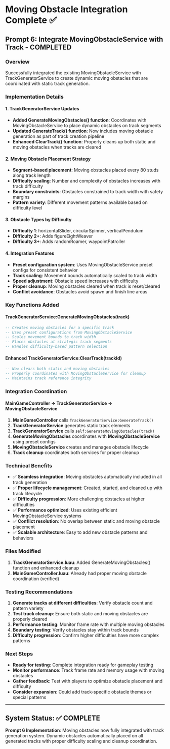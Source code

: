 # Moving Obstacle Integration Complete ✅

## Prompt 6: Integrate MovingObstacleService with Track - COMPLETED

### Overview
Successfully integrated the existing MovingObstacleService with TrackGeneratorService to create dynamic moving obstacles that are coordinated with static track generation.

### Implementation Details

#### 1. TrackGeneratorService Updates
- **Added GenerateMovingObstacles() function**: Coordinates with MovingObstacleService to place dynamic obstacles on track segments
- **Updated GenerateTrack() function**: Now includes moving obstacle generation as part of track creation pipeline
- **Enhanced ClearTrack() function**: Properly cleans up both static and moving obstacles when tracks are cleared

#### 2. Moving Obstacle Placement Strategy
- **Segment-based placement**: Moving obstacles placed every 80 studs along track length
- **Difficulty scaling**: Number and complexity of obstacles increases with track difficulty
- **Boundary constraints**: Obstacles constrained to track width with safety margins
- **Pattern variety**: Different movement patterns available based on difficulty level

#### 3. Obstacle Types by Difficulty
- **Difficulty 1**: horizontalSlider, circularSpinner, verticalPendulum
- **Difficulty 2+**: Adds figureEightWeaver
- **Difficulty 3+**: Adds randomRoamer, waypointPatroller

#### 4. Integration Features
- **Preset configuration system**: Uses MovingObstacleService preset configs for consistent behavior
- **Track scaling**: Movement bounds automatically scaled to track width
- **Speed adjustment**: Obstacle speed increases with difficulty
- **Proper cleanup**: Moving obstacles cleared when track is reset/cleared
- **Conflict avoidance**: Obstacles avoid spawn and finish line areas

### Key Functions Added

#### TrackGeneratorService:GenerateMovingObstacles(track)
```lua
-- Creates moving obstacles for a specific track
-- Uses preset configurations from MovingObstacleService
-- Scales movement bounds to track width
-- Places obstacles at strategic track segments
-- Handles difficulty-based pattern selection
```

#### Enhanced TrackGeneratorService:ClearTrack(trackId)
```lua
-- Now clears both static and moving obstacles
-- Properly coordinates with MovingObstacleService for cleanup
-- Maintains track reference integrity
```

### Integration Coordination

#### MainGameController → TrackGeneratorService → MovingObstacleService
1. **MainGameController** calls `TrackGeneratorService:GenerateTrack()`
2. **TrackGeneratorService** generates static track elements
3. **TrackGeneratorService** calls `self:GenerateMovingObstacles(track)`
4. **GenerateMovingObstacles** coordinates with **MovingObstacleService** using preset configs
5. **MovingObstacleService** creates and manages obstacle lifecycle
6. **Track cleanup** coordinates both services for proper cleanup

### Technical Benefits
- ✅ **Seamless integration**: Moving obstacles automatically included in all track generation
- ✅ **Proper lifecycle management**: Created, started, and cleaned up with track lifecycle
- ✅ **Difficulty progression**: More challenging obstacles at higher difficulties
- ✅ **Performance optimized**: Uses existing efficient MovingObstacleService systems
- ✅ **Conflict resolution**: No overlap between static and moving obstacle placement
- ✅ **Scalable architecture**: Easy to add new obstacle patterns and behaviors

### Files Modified
1. **TrackGeneratorService.luau**: Added GenerateMovingObstacles() function and enhanced cleanup
2. **MainGameController.luau**: Already had proper moving obstacle coordination (verified)

### Testing Recommendations
1. **Generate tracks at different difficulties**: Verify obstacle count and pattern variety
2. **Test track cleanup**: Ensure both static and moving obstacles are properly cleared
3. **Performance testing**: Monitor frame rate with multiple moving obstacles
4. **Boundary testing**: Verify obstacles stay within track bounds
5. **Difficulty progression**: Confirm higher difficulties have more complex patterns

### Next Steps
- **Ready for testing**: Complete integration ready for gameplay testing
- **Monitor performance**: Track frame rate and memory usage with moving obstacles
- **Gather feedback**: Test with players to optimize obstacle placement and difficulty
- **Consider expansion**: Could add track-specific obstacle themes or special patterns

---

## System Status: ✅ COMPLETE
**Prompt 6 Implementation**: Moving obstacles now fully integrated with track generation system. Dynamic obstacles automatically placed on all generated tracks with proper difficulty scaling and cleanup coordination.
